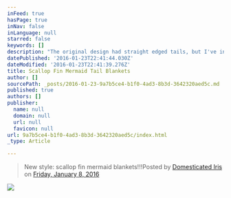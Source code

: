 ```yaml
---
inFeed: true
hasPage: true
inNav: false
inLanguage: null
starred: false
keywords: []
description: "The original design had straight edged tails, but I've incorporated some ridges into it. I like it :)"
datePublished: '2016-01-23T22:41:44.030Z'
dateModified: '2016-01-23T22:41:39.276Z'
title: Scallop Fin Mermaid Tail Blankets
author: []
sourcePath: _posts/2016-01-23-9a7b5ce4-b1f0-4ad3-8b3d-3642320aed5c.md
published: true
authors: []
publisher:
  name: null
  domain: null
  url: null
  favicon: null
url: 9a7b5ce4-b1f0-4ad3-8b3d-3642320aed5c/index.html
_type: Article

---
```

> New style: scallop fin mermaid blankets!!!Posted by [Domesticated Iris][0] on [Friday, January 8, 2016][1]

![](https://the-grid-user-content.s3-us-west-2.amazonaws.com/9a919794-1bd1-4a6c-9565-f03512150b67.jpg)

[0]: https://www.facebook.com/domesticatediris/
[1]: https://www.facebook.com/domesticatediris/posts/901289853323327:0